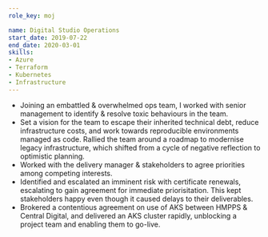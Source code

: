 ```yaml
---
role_key: moj

name: Digital Studio Operations
start_date: 2019-07-22
end_date: 2020-03-01
skills:
- Azure
- Terraform
- Kubernetes
- Infrastructure
---
```


- Joining an embattled & overwhelmed ops team, I worked with senior management to identify & resolve toxic behaviours in the team.
- Set a vision for the team to escape their inherited technical debt, reduce infrastructure costs, and work towards reproducible environments managed as code. Rallied the team around a roadmap to modernise legacy infrastructure, which shifted from a cycle of negative reflection to optimistic planning.
- Worked with the delivery manager & stakeholders to agree priorities among competing interests.
- Identified and escalated an imminent risk with certificate renewals, escalating to gain agreement for immediate priorisitation. This kept stakeholders happy even though it caused delays to their deliverables.
- Brokered a contentious agreement on use of AKS between HMPPS & Central Digital, and delivered an AKS cluster rapidly, unblocking a project team and enabling them to go-live.
